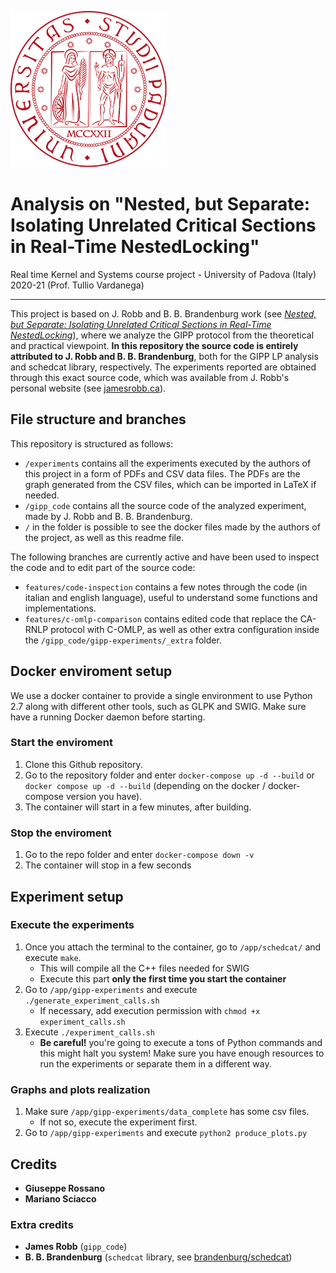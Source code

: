 
![unipd-logo](unipd-logo.png)

# Analysis on "Nested, but Separate: Isolating Unrelated Critical Sections in Real-Time NestedLocking"

Real time Kernel and Systems course project - University of Padova (Italy) 2020-21 (Prof. Tullio Vardanega)

---

This project is based on J. Robb and B. B. Brandenburg work (see *[Nested, but Separate: Isolating Unrelated Critical Sections in Real-Time NestedLocking](https://pure.mpg.de/rest/items/item_3319125/component/file_3332456/content)*), where we analyze the GIPP protocol from the theoretical and practical viewpoint.
**In this repository the source code is entirely attributed to J. Robb and B. B. Brandenburg**, both for the GIPP LP analysis and schedcat library, respectively. The experiments reported are obtained through this exact source code, which was available from J. Robb's personal website (see [jamesrobb.ca](http://jamesrobb.ca)).

## File structure and branches

This repository is structured as follows: 
- `/experiments` contains all the experiments executed by the authors of this project in a form of PDFs and CSV data files. The PDFs are the graph generated from the CSV files, which can be imported in LaTeX if needed.
- `/gipp_code` contains all the source code of the analyzed experiment, made by J. Robb and B. B. Brandenburg. 
- `/` in the folder is possible to see the docker files made by the authors of the project, as well as this readme file.

The following branches are currently active and have been used to inspect the code and to edit part of the source code:

- `features/code-inspection` contains a few notes through the code (in italian and english language), useful to understand some functions and implementations.
- `features/c-omlp-comparison` contains edited code that replace the CA-RNLP protocol with C-OMLP, as well as other extra configuration inside the `/gipp_code/gipp-experiments/_extra` folder.

## Docker enviroment setup

We use a docker container to provide a single environment to use Python 2.7 along with different other tools, such as GLPK and SWIG. Make sure have a running Docker daemon before starting.

### Start the enviroment

1. Clone this Github repository.
2. Go to the repository folder and enter `docker-compose up -d --build` or `docker compose up -d --build` (depending on the docker / docker-compose version you have).
3. The container will start in a few minutes, after building.

### Stop the enviroment

1. Go to the repo folder and enter `docker-compose down -v`
2. The container will stop in a few seconds


## Experiment setup

### Execute the experiments
1. Once you attach the terminal to the container, go to `/app/schedcat/` and execute `make`.
    - This will compile all the C++ files needed for SWIG
    - Execute this part **only the first time you start the container**
2. Go to `/app/gipp-experiments` and execute `./generate_experiment_calls.sh`
    - If necessary, add execution permission with `chmod +x experiment_calls.sh`
3. Execute `./experiment_calls.sh` 
    - **Be careful!** you're going to execute a tons of Python commands and this might halt you system! Make sure you have enough resources to run the experiments or separate them in a different way.

### Graphs and plots realization

1. Make sure `/app/gipp-experiments/data_complete` has some csv files.
    - If not so, execute the experiment first.
2. Go to `/app/gipp-experiments` and execute `python2 produce_plots.py`




## Credits

- **Giuseppe Rossano**
- **Mariano Sciacco**

### Extra credits
- **James Robb** (`gipp_code`)
- **B. B. Brandenburg** (`schedcat` library, see [brandenburg/schedcat](https://github.com/brandenburg/schedcat))
